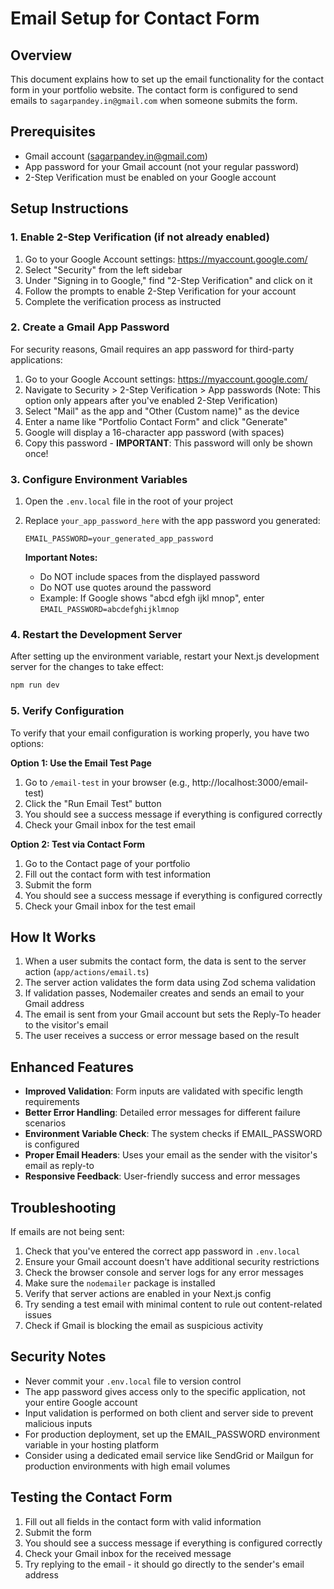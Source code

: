 # Email Setup for Contact Form

## Overview
This document explains how to set up the email functionality for the contact form in your portfolio website. The contact form is configured to send emails to `sagarpandey.in@gmail.com` when someone submits the form.

## Prerequisites
- Gmail account (sagarpandey.in@gmail.com)
- App password for your Gmail account (not your regular password)
- 2-Step Verification must be enabled on your Google account

## Setup Instructions

### 1. Enable 2-Step Verification (if not already enabled)

1. Go to your Google Account settings: https://myaccount.google.com/
2. Select "Security" from the left sidebar
3. Under "Signing in to Google," find "2-Step Verification" and click on it
4. Follow the prompts to enable 2-Step Verification for your account
5. Complete the verification process as instructed

### 2. Create a Gmail App Password
For security reasons, Gmail requires an app password for third-party applications:

1. Go to your Google Account settings: https://myaccount.google.com/
2. Navigate to Security > 2-Step Verification > App passwords
   (Note: This option only appears after you've enabled 2-Step Verification)
3. Select "Mail" as the app and "Other (Custom name)" as the device
4. Enter a name like "Portfolio Contact Form" and click "Generate"
5. Google will display a 16-character app password (with spaces)
6. Copy this password - **IMPORTANT**: This password will only be shown once!

### 3. Configure Environment Variables

1. Open the `.env.local` file in the root of your project
2. Replace `your_app_password_here` with the app password you generated:
   ```
   EMAIL_PASSWORD=your_generated_app_password
   ```
   
   **Important Notes:**
   - Do NOT include spaces from the displayed password
   - Do NOT use quotes around the password
   - Example: If Google shows "abcd efgh ijkl mnop", enter `EMAIL_PASSWORD=abcdefghijklmnop`

### 4. Restart the Development Server
After setting up the environment variable, restart your Next.js development server for the changes to take effect:

```bash
npm run dev
```

### 5. Verify Configuration
To verify that your email configuration is working properly, you have two options:

**Option 1: Use the Email Test Page**
1. Go to `/email-test` in your browser (e.g., http://localhost:3000/email-test)
2. Click the "Run Email Test" button
3. You should see a success message if everything is configured correctly
4. Check your Gmail inbox for the test email

**Option 2: Test via Contact Form**
1. Go to the Contact page of your portfolio
2. Fill out the contact form with test information
3. Submit the form
4. You should see a success message if everything is configured correctly
5. Check your Gmail inbox for the test email

## How It Works

1. When a user submits the contact form, the data is sent to the server action (`app/actions/email.ts`)
2. The server action validates the form data using Zod schema validation
3. If validation passes, Nodemailer creates and sends an email to your Gmail address
4. The email is sent from your Gmail account but sets the Reply-To header to the visitor's email
5. The user receives a success or error message based on the result

## Enhanced Features

- **Improved Validation**: Form inputs are validated with specific length requirements
- **Better Error Handling**: Detailed error messages for different failure scenarios
- **Environment Variable Check**: The system checks if EMAIL_PASSWORD is configured
- **Proper Email Headers**: Uses your email as the sender with the visitor's email as reply-to
- **Responsive Feedback**: User-friendly success and error messages

## Troubleshooting

If emails are not being sent:

1. Check that you've entered the correct app password in `.env.local`
2. Ensure your Gmail account doesn't have additional security restrictions
3. Check the browser console and server logs for any error messages
4. Make sure the `nodemailer` package is installed
5. Verify that server actions are enabled in your Next.js config
6. Try sending a test email with minimal content to rule out content-related issues
7. Check if Gmail is blocking the email as suspicious activity

## Security Notes

- Never commit your `.env.local` file to version control
- The app password gives access only to the specific application, not your entire Google account
- Input validation is performed on both client and server side to prevent malicious inputs
- For production deployment, set up the EMAIL_PASSWORD environment variable in your hosting platform
- Consider using a dedicated email service like SendGrid or Mailgun for production environments with high email volumes

## Testing the Contact Form

1. Fill out all fields in the contact form with valid information
2. Submit the form
3. You should see a success message if everything is configured correctly
4. Check your Gmail inbox for the received message
5. Try replying to the email - it should go directly to the sender's email address